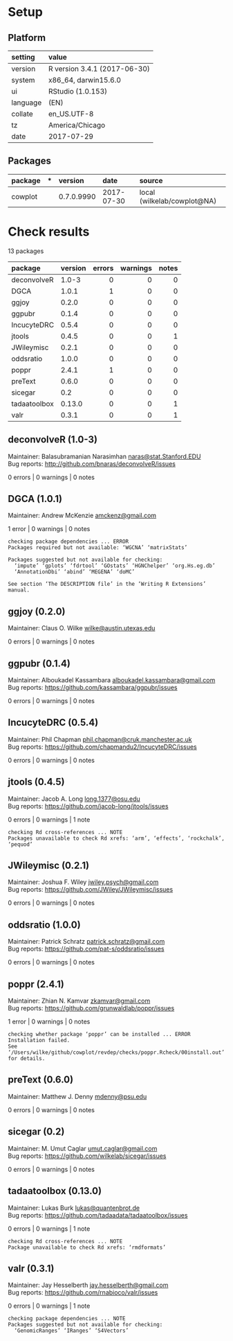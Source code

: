 # Setup

## Platform

|setting  |value                        |
|:--------|:----------------------------|
|version  |R version 3.4.1 (2017-06-30) |
|system   |x86_64, darwin15.6.0         |
|ui       |RStudio (1.0.153)            |
|language |(EN)                         |
|collate  |en_US.UTF-8                  |
|tz       |America/Chicago              |
|date     |2017-07-29                   |

## Packages

|package |*  |version    |date       |source                      |
|:-------|:--|:----------|:----------|:---------------------------|
|cowplot |   |0.7.0.9990 |2017-07-30 |local (wilkelab/cowplot@NA) |

# Check results

13 packages

|package      |version | errors| warnings| notes|
|:------------|:-------|------:|--------:|-----:|
|deconvolveR  |1.0-3   |      0|        0|     0|
|DGCA         |1.0.1   |      1|        0|     0|
|ggjoy        |0.2.0   |      0|        0|     0|
|ggpubr       |0.1.4   |      0|        0|     0|
|IncucyteDRC  |0.5.4   |      0|        0|     0|
|jtools       |0.4.5   |      0|        0|     1|
|JWileymisc   |0.2.1   |      0|        0|     0|
|oddsratio    |1.0.0   |      0|        0|     0|
|poppr        |2.4.1   |      1|        0|     0|
|preText      |0.6.0   |      0|        0|     0|
|sicegar      |0.2     |      0|        0|     0|
|tadaatoolbox |0.13.0  |      0|        0|     1|
|valr         |0.3.1   |      0|        0|     1|

## deconvolveR (1.0-3)
Maintainer: Balasubramanian Narasimhan <naras@stat.Stanford.EDU>  
Bug reports: http://github.com/bnaras/deconvolveR/issues

0 errors | 0 warnings | 0 notes

## DGCA (1.0.1)
Maintainer: Andrew McKenzie <amckenz@gmail.com>

1 error  | 0 warnings | 0 notes

```
checking package dependencies ... ERROR
Packages required but not available: ‘WGCNA’ ‘matrixStats’

Packages suggested but not available for checking:
  ‘impute’ ‘gplots’ ‘fdrtool’ ‘GOstats’ ‘HGNChelper’ ‘org.Hs.eg.db’
  ‘AnnotationDbi’ ‘abind’ ‘MEGENA’ ‘doMC’

See section ‘The DESCRIPTION file’ in the ‘Writing R Extensions’
manual.
```

## ggjoy (0.2.0)
Maintainer: Claus O. Wilke <wilke@austin.utexas.edu>

0 errors | 0 warnings | 0 notes

## ggpubr (0.1.4)
Maintainer: Alboukadel Kassambara <alboukadel.kassambara@gmail.com>  
Bug reports: https://github.com/kassambara/ggpubr/issues

0 errors | 0 warnings | 0 notes

## IncucyteDRC (0.5.4)
Maintainer: Phil Chapman <phil.chapman@cruk.manchester.ac.uk>  
Bug reports: https://github.com/chapmandu2/IncucyteDRC/issues

0 errors | 0 warnings | 0 notes

## jtools (0.4.5)
Maintainer: Jacob A. Long <long.1377@osu.edu>  
Bug reports: https://github.com/jacob-long/jtools/issues

0 errors | 0 warnings | 1 note 

```
checking Rd cross-references ... NOTE
Packages unavailable to check Rd xrefs: ‘arm’, ‘effects’, ‘rockchalk’, ‘pequod’
```

## JWileymisc (0.2.1)
Maintainer: Joshua F. Wiley <jwiley.psych@gmail.com>  
Bug reports: https://github.com/JWiley/JWileymisc/issues

0 errors | 0 warnings | 0 notes

## oddsratio (1.0.0)
Maintainer: Patrick Schratz <patrick.schratz@gmail.com>  
Bug reports: https://github.com/pat-s/oddsratio/issues

0 errors | 0 warnings | 0 notes

## poppr (2.4.1)
Maintainer: Zhian N. Kamvar <zkamvar@gmail.com>  
Bug reports: https://github.com/grunwaldlab/poppr/issues

1 error  | 0 warnings | 0 notes

```
checking whether package ‘poppr’ can be installed ... ERROR
Installation failed.
See ‘/Users/wilke/github/cowplot/revdep/checks/poppr.Rcheck/00install.out’ for details.
```

## preText (0.6.0)
Maintainer: Matthew J. Denny <mdenny@psu.edu>

0 errors | 0 warnings | 0 notes

## sicegar (0.2)
Maintainer: M. Umut Caglar <umut.caglar@gmail.com>  
Bug reports: https://github.com/wilkelab/sicegar/issues

0 errors | 0 warnings | 0 notes

## tadaatoolbox (0.13.0)
Maintainer: Lukas Burk <lukas@quantenbrot.de>  
Bug reports: https://github.com/tadaadata/tadaatoolbox/issues

0 errors | 0 warnings | 1 note 

```
checking Rd cross-references ... NOTE
Package unavailable to check Rd xrefs: ‘rmdformats’
```

## valr (0.3.1)
Maintainer: Jay Hesselberth <jay.hesselberth@gmail.com>  
Bug reports: https://github.com/rnabioco/valr/issues

0 errors | 0 warnings | 1 note 

```
checking package dependencies ... NOTE
Packages suggested but not available for checking:
  ‘GenomicRanges’ ‘IRanges’ ‘S4Vectors’
```

